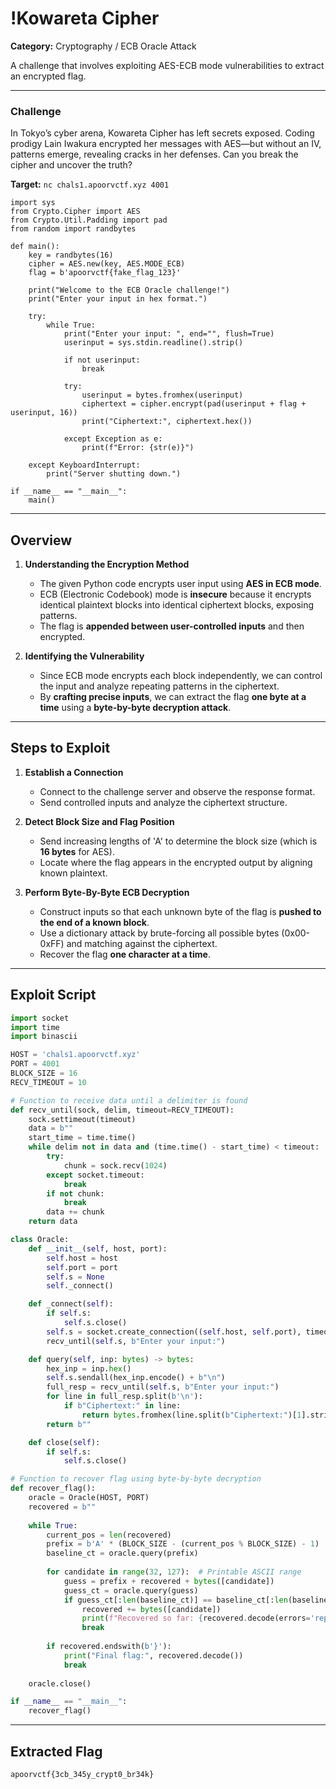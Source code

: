 # !Kowareta Cipher  

**Category:** Cryptography / ECB Oracle Attack  

A challenge that involves exploiting AES-ECB mode vulnerabilities to extract an encrypted flag.  

---

### Challenge  

In Tokyo’s cyber arena, Kowareta Cipher has left secrets exposed. Coding prodigy Lain Iwakura encrypted her messages with AES—but without an IV, patterns emerge, revealing cracks in her defenses. Can you break the cipher and uncover the truth?  

**Target:** `nc chals1.apoorvctf.xyz 4001`

```
import sys
from Crypto.Cipher import AES
from Crypto.Util.Padding import pad
from random import randbytes

def main():
    key = randbytes(16)
    cipher = AES.new(key, AES.MODE_ECB)
    flag = b'apoorvctf{fake_flag_123}'

    print("Welcome to the ECB Oracle challenge!")
    print("Enter your input in hex format.")

    try:
        while True:
            print("Enter your input: ", end="", flush=True)
            userinput = sys.stdin.readline().strip()

            if not userinput:
                break

            try:
                userinput = bytes.fromhex(userinput)
                ciphertext = cipher.encrypt(pad(userinput + flag + userinput, 16))
                print("Ciphertext:", ciphertext.hex())

            except Exception as e:
                print(f"Error: {str(e)}")

    except KeyboardInterrupt:
        print("Server shutting down.")

if __name__ == "__main__":
    main()
```

---

## Overview  

1. **Understanding the Encryption Method**  
   - The given Python code encrypts user input using **AES in ECB mode**.
   - ECB (Electronic Codebook) mode is **insecure** because it encrypts identical plaintext blocks into identical ciphertext blocks, exposing patterns.
   - The flag is **appended between user-controlled inputs** and then encrypted.  

2. **Identifying the Vulnerability**  
   - Since ECB mode encrypts each block independently, we can control the input and analyze repeating patterns in the ciphertext.
   - By **crafting precise inputs**, we can extract the flag **one byte at a time** using a **byte-by-byte decryption attack**.  

---

## Steps to Exploit  

1. **Establish a Connection**  
   - Connect to the challenge server and observe the response format.
   - Send controlled inputs and analyze the ciphertext structure.  

2. **Detect Block Size and Flag Position**  
   - Send increasing lengths of 'A' to determine the block size (which is **16 bytes** for AES).
   - Locate where the flag appears in the encrypted output by aligning known plaintext.  

3. **Perform Byte-By-Byte ECB Decryption**  
   - Construct inputs so that each unknown byte of the flag is **pushed to the end of a known block**.
   - Use a dictionary attack by brute-forcing all possible bytes (0x00-0xFF) and matching against the ciphertext.
   - Recover the flag **one character at a time**.  

---

## Exploit Script  

```python
import socket
import time
import binascii

HOST = 'chals1.apoorvctf.xyz'
PORT = 4001
BLOCK_SIZE = 16
RECV_TIMEOUT = 10

# Function to receive data until a delimiter is found
def recv_until(sock, delim, timeout=RECV_TIMEOUT):
    sock.settimeout(timeout)
    data = b""
    start_time = time.time()
    while delim not in data and (time.time() - start_time) < timeout:
        try:
            chunk = sock.recv(1024)
        except socket.timeout:
            break
        if not chunk:
            break
        data += chunk
    return data

class Oracle:
    def __init__(self, host, port):
        self.host = host
        self.port = port
        self.s = None
        self._connect()

    def _connect(self):
        if self.s:
            self.s.close()
        self.s = socket.create_connection((self.host, self.port), timeout=RECV_TIMEOUT)
        recv_until(self.s, b"Enter your input:")

    def query(self, inp: bytes) -> bytes:
        hex_inp = inp.hex()
        self.s.sendall(hex_inp.encode() + b"\n")
        full_resp = recv_until(self.s, b"Enter your input:")
        for line in full_resp.split(b'\n'):
            if b"Ciphertext:" in line:
                return bytes.fromhex(line.split(b"Ciphertext:")[1].strip().decode())
        return b""

    def close(self):
        if self.s:
            self.s.close()

# Function to recover flag using byte-by-byte decryption
def recover_flag():
    oracle = Oracle(HOST, PORT)
    recovered = b""
    
    while True:
        current_pos = len(recovered)
        prefix = b'A' * (BLOCK_SIZE - (current_pos % BLOCK_SIZE) - 1)
        baseline_ct = oracle.query(prefix)
        
        for candidate in range(32, 127):  # Printable ASCII range
            guess = prefix + recovered + bytes([candidate])
            guess_ct = oracle.query(guess)
            if guess_ct[:len(baseline_ct)] == baseline_ct[:len(baseline_ct)]:
                recovered += bytes([candidate])
                print(f"Recovered so far: {recovered.decode(errors='replace')}")
                break
            
        if recovered.endswith(b'}'):
            print("Final flag:", recovered.decode())
            break
    
    oracle.close()

if __name__ == "__main__":
    recover_flag()
```

---

## Extracted Flag  

```
apoorvctf{3cb_345y_crypt0_br34k}
```

